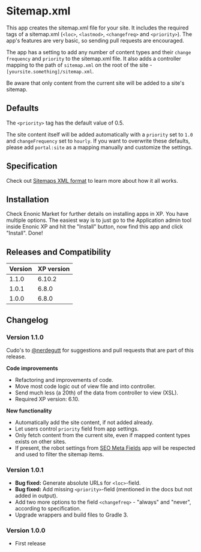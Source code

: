 # Sitemap.xml

This app creates the sitemap.xml file for your site. It includes the required tags of a sitemap.xml (`<loc>`, `<lastmod>`, `<changefreq>` and `<priority>`). The app's features are very basic, so sending pull requests are encouraged.

The app has a setting to add any number of content types and their `change frequency` and `priority` to the sitemap.xml file. It also adds a controller mapping to the path of `sitemap.xml` on the root of the site - `[yoursite.something]/sitemap.xml`.

Be aware that only content from the current site will be added to a site's sitemap.

## Defaults

The `<priority>` tag has the default value of 0.5.

The site content itself will be added automatically with a `priority` set to `1.0` and `changeFrequency` set to `hourly`. If you want to overwrite these defaults, please add `portal:site` as a mapping manually and customize the settings.

## Specification

Check out [Sitemaps XML format](https://www.sitemaps.org/protocol.html) to learn more about how it all works.

## Installation

Check Enonic Market for further details on installing apps in XP. You have multiple options. The easiest way is to just go to the Application admin tool inside Enonic XP and hit the "Install" button, now find this app and click "Install". Done!

## Releases and Compatibility
| Version | XP version |
| ------------- | ------------- |
| 1.1.0 | 6.10.2 |
| 1.0.1 | 6.8.0 |
| 1.0.0 | 6.8.0 |

## Changelog

### Version 1.1.0

Cudo's to [@nerdegutt](https://github.com/nerdegutt) for suggestions and pull requests that are part of this release.

**Code improvements**
* Refactoring and improvements of code.
* Move most code logic out of view file and into controller.
* Send much less (a 20th) of the data from controller to view (XSL).
* Required XP version: 6.10.

**New functionality**
* Automatically add the site content, if not added already.
* Let users control `priority` field from app settings.
* Only fetch content from the current site, even if mapped content types exists on other sites.
* If present, the robot settings from [SEO Meta Fields](https://market.enonic.com/vendors/enonic/com.enonic.app.metafields) app will be respected and used to filter the sitemap items.

### Version 1.0.1

* **Bug fixed:** Generate absolute URLs for `<loc>`-field.  
* **Bug fixed:** Add missing `<priority>`-field (mentioned in the docs but not added in output).
* Add two more options to the field `<changefreq>` - "always" and "never", according to specification.  
* Upgrade wrappers and build files to Gradle 3.

### Version 1.0.0

* First release

